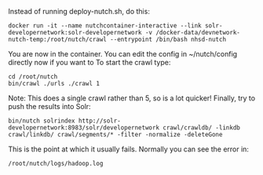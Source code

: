 Instead of running deploy-nutch.sh, do this:

```
docker run -it --name nutchcontainer-interactive --link solr-developernetwork:solr-developernetwork -v /docker-data/devnetwork-nutch-temp:/root/nutch/crawl --entrypoint /bin/bash nhsd-nutch
```

You are now in the container.
You can edit the config in ~/nutch/config directly now if you want to
To start the crawl type:

```
cd /root/nutch
bin/crawl ./urls ./crawl 1
```

Note: This does a single crawl rather than 5, so is a lot quicker!
Finally, try to push the results into Solr:

```
bin/nutch solrindex http://solr-developernetwork:8983/solr/developernetwork crawl/crawldb/ -linkdb crawl/linkdb/ crawl/segments/* -filter -normalize -deleteGone
```

This is the point at which it usually fails.
Normally you can see the error in:

```
/root/nutch/logs/hadoop.log
```

